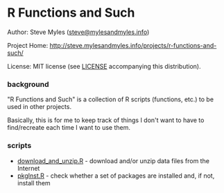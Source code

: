 # R Functions and Such

Author:  Steve Myles (steve@mylesandmyles.info)

Project Home:  http://steve.mylesandmyles.info/projects/r-functions-and-such/

License:  MIT license (see [LICENSE](https://github.com/scumdogsteev/R-functions-and-such/blob/master/LICENSE) accompanying this distribution).

### background

"R Functions and Such" is a collection of R scripts (functions, etc.) to be used in other projects.

Basically, this is for me to keep track of things I don't want to have to find/recreate each time I want to use them.

### scripts

* [download_and_unzip.R](https://github.com/scumdogsteev/R-functions-and-such/blob/master/download_and_unzip.R) - download and/or unzip data files from the Internet
* [pkgInst.R](https://github.com/scumdogsteev/R-functions-and-such/blob/master/pkgInst.R) - check whether a set of packages are installed and, if not, install them
